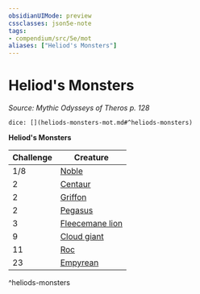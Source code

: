 ```yaml
---
obsidianUIMode: preview
cssclasses: json5e-note
tags:
- compendium/src/5e/mot
aliases: ["Heliod's Monsters"]
---
```

# Heliod's Monsters
*Source: Mythic Odysseys of Theros p. 128* 

`dice: [](heliods-monsters-mot.md#^heliods-monsters)`

**Heliod's Monsters**

| Challenge | Creature |
|-----------|----------|
| 1/8 | [Noble](compendium/bestiary/humanoid/noble.md) |
| 2 | [Centaur](compendium/bestiary/monstrosity/centaur.md) |
| 2 | [Griffon](compendium/bestiary/monstrosity/griffon.md) |
| 2 | [Pegasus](compendium/bestiary/celestial/pegasus.md) |
| 3 | [Fleecemane lion](compendium/bestiary/monstrosity/fleecemane-lion-mot.md) |
| 9 | [Cloud giant](compendium/bestiary/giant/cloud-giant.md) |
| 11 | [Roc](compendium/bestiary/monstrosity/roc.md) |
| 23 | [Empyrean](compendium/bestiary/celestial/empyrean.md) |
^heliods-monsters